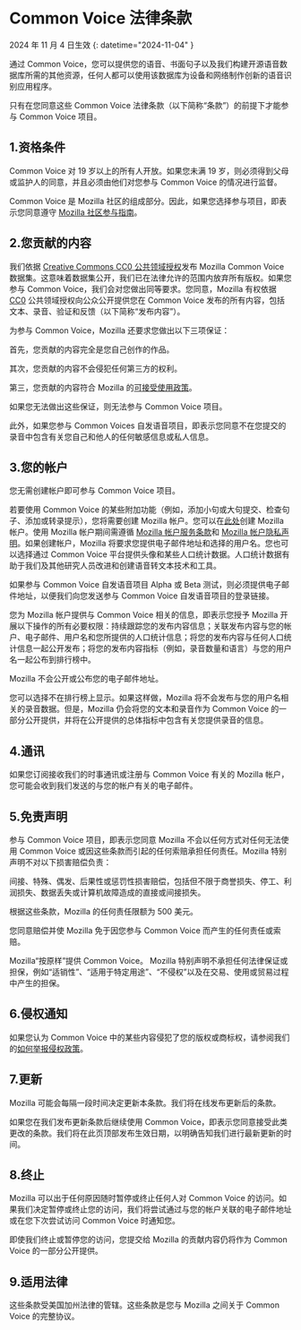 # Common Voice 法律条款 

2024 年 11 月 4 日生效 {: datetime="2024-11-04" }

通过 Common Voice，您可以提供您的语音、书面句子以及我们构建开源语音数据库所需的其他资源，任何人都可以使用该数据库为设备和网络制作创新的语音识别应用程序。

只有在您同意这些 Common Voice 法律条款（以下简称“条款”）的前提下才能参与 Common Voice 项目。 

## 1.资格条件

Common Voice 对 19 岁以上的所有人开放。如果您未满 19 岁，则必须得到父母或监护人的同意，并且必须由他们对您参与 Common Voice 的情况进行监督。 

Common Voice 是 Mozilla 社区的组成部分。因此，如果您选择参与项目，即表示您同意遵守 [Mozilla 社区参与指南](https://www.mozilla.org/about/governance/policies/participation/)。 

## 2.您贡献的内容

我们依据 [Creative Commons CC0 公共领域授权](https://creativecommons.org/publicdomain/zero/1.0/)发布 Mozilla Common Voice 数据集。这意味着数据集公开，我们已在法律允许的范围内放弃所有版权。如果您参与 Common Voice，我们会对您做出同等要求。您同意，Mozilla 有权依据 [CC0](https://creativecommons.org/publicdomain/zero/1.0/) 公共领域授权向公众公开提供您在 Common Voice 发布的所有内容，包括文本、录音、验证和反馈（以下简称“发布内容”）。 

为参与 Common Voice，Mozilla 还要求您做出以下三项保证： 

首先，您贡献的内容完全是您自己创作的作品。

其次，您贡献的内容不会侵犯任何第三方的权利。 

第三，您贡献的内容符合 Mozilla 的[可接受使用政策](https://www.mozilla.org/about/legal/acceptable-use/)。

如果您无法做出这些保证，则无法参与 Common Voice 项目。 

此外，如果您参与 Common Voices 自发语音项目，即表示您同意不在您提交的录音中包含有关您自己和他人的任何敏感信息或私人信息。 

## 3.您的帐户

您无需创建帐户即可参与 Common Voice 项目。 

若要使用 Common Voice 的某些附加功能（例如，添加小句或大句提交、检查句子、添加或转录提示），您将需要创建 Mozilla 帐户。您可以在[此处](https://commonvoice.mozilla.org/mozaws.net/signin)创建 Mozilla 帐户。使用 Mozilla 帐户期间需遵循 [Mozilla 帐户服务条款](https://www.mozilla.org/about/legal/terms/services/)和 [Mozilla 帐户隐私声明](https://www.mozilla.org/privacy/mozilla-accounts/)。如果创建帐户，Mozilla 将要求您提供电子邮件地址和选择的用户名。您也可以选择通过 Common Voice 平台提供头像和某些人口统计数据。人口统计数据有助于我们及其他研究人员改进和创建语音转文本技术和工具。

如果参与 Common Voice 自发语音项目 Alpha 或 Beta 测试，则必须提供电子邮件地址，以便我们向您发送参与 Common Voice 自发语音项目的登录链接。 

您为 Mozilla 帐户提供与 Common Voice 相关的信息，即表示您授予 Mozilla 开展以下操作的所有必要权限：持续跟踪您的发布内容信息；关联发布内容与您的帐户、电子邮件、用户名和您所提供的人口统计信息；将您的发布内容与任何人口统计信息一起公开发布；将您的发布内容指标（例如，录音数量和语言）与您的用户名一起公布到排行榜中。  

Mozilla 不会公开或公布您的电子邮件地址。 

您可以选择不在排行榜上显示。如果这样做，Mozilla 将不会发布与您的用户名相关的录音数据。但是，Mozilla 仍会将您的文本和录音作为 Common Voice 的一部分公开提供，并将在公开提供的总体指标中包含有关您提供录音的信息。  

## 4.通讯

如果您订阅接收我们的时事通讯或注册与 Common Voice 有关的 Mozilla 帐户，您可能会收到我们发送的与您的帐户有关的电子邮件。 

## 5.免责声明

参与 Common Voice 项目，即表示您同意 Mozilla 不会以任何方式对任何无法使用 Common Voice 或因这些条款而引起的任何索赔承担任何责任。Mozilla 特别声明不对以下损害赔偿负责：

间接、特殊、偶发、后果性或惩罚性损害赔偿，包括但不限于商誉损失、停工、利润损失、数据丢失或计算机故障造成的直接或间接损失。

根据这些条款，Mozilla 的任何责任限额为 500 美元。 

您同意赔偿并使 Mozilla 免于因您参与 Common Voice 而产生的任何责任或索赔。 

Mozilla“按原样”提供 Common Voice。  Mozilla 特别声明不承担任何法律保证或担保，例如“适销性”、“适用于特定用途”、“不侵权”以及在交易、使用或贸易过程中产生的担保。 

## 6.侵权通知

如果您认为 Common Voice 中的某些内容侵犯了您的版权或商标权，请参阅我们的[如何举报侵权政策](https://www.mozilla.org/about/legal/report-infringement/)。

## 7.更新

Mozilla 可能会每隔一段时间决定更新本条款。我们将在线发布更新后的条款。 

如果您在我们发布更新条款后继续使用 Common Voice，即表示您同意接受此类更改的条款。我们将在此页顶部发布生效日期，以明确告知我们进行最新更新的时间。 

## 8.终止

Mozilla 可以出于任何原因随时暂停或终止任何人对 Common Voice 的访问。如果我们决定暂停或终止您的访问，我们将尝试通过与您的帐户关联的电子邮件地址或在您下次尝试访问 Common Voice 时通知您。 

即使我们终止或暂停您的访问，您提交给 Mozilla 的贡献内容仍将作为 Common Voice 的一部分公开提供。 

## 9.适用法律

这些条款受美国加州法律的管辖。这些条款是您与 Mozilla 之间关于 Common Voice 的完整协议。 
